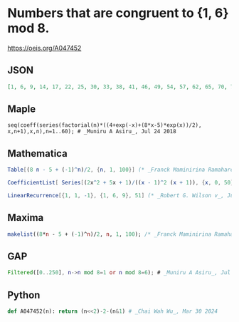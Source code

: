 # Numbers that are congruent to \{1, 6\} mod 8\.
https://oeis.org/A047452
## JSON
```JSON
[1, 6, 9, 14, 17, 22, 25, 30, 33, 38, 41, 46, 49, 54, 57, 62, 65, 70, 73, 78, 81, 86, 89, 94, 97, 102, 105, 110, 113, 118, 121, 126, 129, 134, 137, 142, 145, 150, 153, 158, 161, 166, 169, 174, 177, 182, 185, 190]
```
## Maple
```Maple
seq(coeff(series(factorial(n)*((4+exp(-x)+(8*x-5)*exp(x))/2), x,n+1),x,n),n=1..60); # _Muniru A Asiru_, Jul 24 2018
```
## Mathematica
```Mathematica
Table[(8 n - 5 + (-1)^n)/2, {n, 1, 100}] (* _Franck Maminirina Ramaharo_, Jul 23 2018 *)
```
```Mathematica
CoefficientList[ Series[(2x^2 + 5x + 1)/((x - 1)^2 (x + 1)), {x, 0, 50}], x] (* or *)
```
```Mathematica
LinearRecurrence[{1, 1, -1}, {1, 6, 9}, 51] (* _Robert G. Wilson v_, Jul 24 2018 *)
```
## Maxima
```Maxima
makelist((8*n - 5 + (-1)^n)/2, n, 1, 100); /* _Franck Maminirina Ramaharo_, Jul 23 2018 */
```
## GAP
```GAP
Filtered([0..250], n->n mod 8=1 or n mod 8=6); # _Muniru A Asiru_, Jul 24 2018
```
## Python
```Python
def A047452(n): return (n<<2)-2-(n&1) # _Chai Wah Wu_, Mar 30 2024
```
